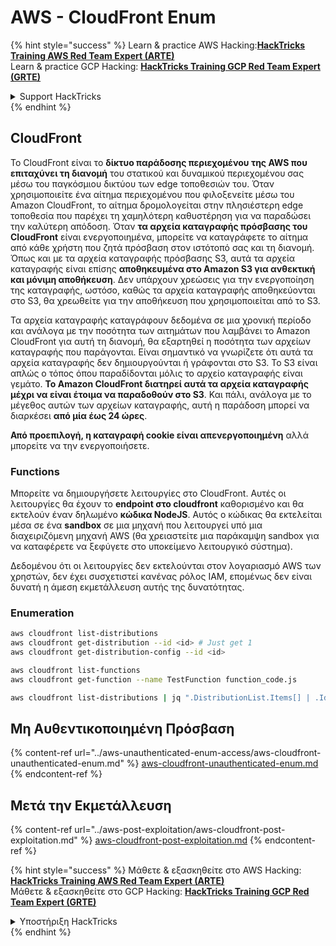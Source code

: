 # AWS - CloudFront Enum

{% hint style="success" %}
Learn & practice AWS Hacking:<img src="../../../.gitbook/assets/image (1).png" alt="" data-size="line">[**HackTricks Training AWS Red Team Expert (ARTE)**](https://training.hacktricks.xyz/courses/arte)<img src="../../../.gitbook/assets/image (1).png" alt="" data-size="line">\
Learn & practice GCP Hacking: <img src="../../../.gitbook/assets/image (2).png" alt="" data-size="line">[**HackTricks Training GCP Red Team Expert (GRTE)**<img src="../../../.gitbook/assets/image (2).png" alt="" data-size="line">](https://training.hacktricks.xyz/courses/grte)

<details>

<summary>Support HackTricks</summary>

* Check the [**subscription plans**](https://github.com/sponsors/carlospolop)!
* **Join the** 💬 [**Discord group**](https://discord.gg/hRep4RUj7f) or the [**telegram group**](https://t.me/peass) or **follow** us on **Twitter** 🐦 [**@hacktricks\_live**](https://twitter.com/hacktricks\_live)**.**
* **Share hacking tricks by submitting PRs to the** [**HackTricks**](https://github.com/carlospolop/hacktricks) and [**HackTricks Cloud**](https://github.com/carlospolop/hacktricks-cloud) github repos.

</details>
{% endhint %}

## CloudFront

Το CloudFront είναι το **δίκτυο παράδοσης περιεχομένου της AWS που επιταχύνει τη διανομή** του στατικού και δυναμικού περιεχομένου σας μέσω του παγκόσμιου δικτύου των edge τοποθεσιών του. Όταν χρησιμοποιείτε ένα αίτημα περιεχομένου που φιλοξενείτε μέσω του Amazon CloudFront, το αίτημα δρομολογείται στην πλησιέστερη edge τοποθεσία που παρέχει τη χαμηλότερη καθυστέρηση για να παραδώσει την καλύτερη απόδοση. Όταν **τα αρχεία καταγραφής πρόσβασης του CloudFront** είναι ενεργοποιημένα, μπορείτε να καταγράφετε το αίτημα από κάθε χρήστη που ζητά πρόσβαση στον ιστότοπό σας και τη διανομή. Όπως και με τα αρχεία καταγραφής πρόσβασης S3, αυτά τα αρχεία καταγραφής είναι επίσης **αποθηκευμένα στο Amazon S3 για ανθεκτική και μόνιμη αποθήκευση**. Δεν υπάρχουν χρεώσεις για την ενεργοποίηση της καταγραφής, ωστόσο, καθώς τα αρχεία καταγραφής αποθηκεύονται στο S3, θα χρεωθείτε για την αποθήκευση που χρησιμοποιείται από το S3.

Τα αρχεία καταγραφής καταγράφουν δεδομένα σε μια χρονική περίοδο και ανάλογα με την ποσότητα των αιτημάτων που λαμβάνει το Amazon CloudFront για αυτή τη διανομή, θα εξαρτηθεί η ποσότητα των αρχείων καταγραφής που παράγονται. Είναι σημαντικό να γνωρίζετε ότι αυτά τα αρχεία καταγραφής δεν δημιουργούνται ή γράφονται στο S3. Το S3 είναι απλώς ο τόπος όπου παραδίδονται μόλις το αρχείο καταγραφής είναι γεμάτο. **Το Amazon CloudFront διατηρεί αυτά τα αρχεία καταγραφής μέχρι να είναι έτοιμα να παραδοθούν στο S3**. Και πάλι, ανάλογα με το μέγεθος αυτών των αρχείων καταγραφής, αυτή η παράδοση μπορεί να διαρκέσει **από μία έως 24 ώρες**.

**Από προεπιλογή, η καταγραφή cookie είναι απενεργοποιημένη** αλλά μπορείτε να την ενεργοποιήσετε.

### Functions

Μπορείτε να δημιουργήσετε λειτουργίες στο CloudFront. Αυτές οι λειτουργίες θα έχουν το **endpoint στο cloudfront** καθορισμένο και θα εκτελούν έναν δηλωμένο **κώδικα NodeJS**. Αυτός ο κώδικας θα εκτελείται μέσα σε ένα **sandbox** σε μια μηχανή που λειτουργεί υπό μια διαχειριζόμενη μηχανή AWS (θα χρειαστείτε μια παράκαμψη sandbox για να καταφέρετε να ξεφύγετε στο υποκείμενο λειτουργικό σύστημα).

Δεδομένου ότι οι λειτουργίες δεν εκτελούνται στον λογαριασμό AWS των χρηστών, δεν έχει συσχετιστεί κανένας ρόλος IAM, επομένως δεν είναι δυνατή η άμεση εκμετάλλευση αυτής της δυνατότητας.

### Enumeration
```bash
aws cloudfront list-distributions
aws cloudfront get-distribution --id <id> # Just get 1
aws cloudfront get-distribution-config --id <id>

aws cloudfront list-functions
aws cloudfront get-function --name TestFunction function_code.js

aws cloudfront list-distributions | jq ".DistributionList.Items[] | .Id, .Origins.Items[].Id, .Origins.Items[].DomainName, .AliasICPRecordals[].CNAME"
```
## Μη Αυθεντικοποιημένη Πρόσβαση

{% content-ref url="../aws-unauthenticated-enum-access/aws-cloudfront-unauthenticated-enum.md" %}
[aws-cloudfront-unauthenticated-enum.md](../aws-unauthenticated-enum-access/aws-cloudfront-unauthenticated-enum.md)
{% endcontent-ref %}

## Μετά την Εκμετάλλευση

{% content-ref url="../aws-post-exploitation/aws-cloudfront-post-exploitation.md" %}
[aws-cloudfront-post-exploitation.md](../aws-post-exploitation/aws-cloudfront-post-exploitation.md)
{% endcontent-ref %}

{% hint style="success" %}
Μάθετε & εξασκηθείτε στο AWS Hacking:<img src="../../../.gitbook/assets/image (1).png" alt="" data-size="line">[**HackTricks Training AWS Red Team Expert (ARTE)**](https://training.hacktricks.xyz/courses/arte)<img src="../../../.gitbook/assets/image (1).png" alt="" data-size="line">\
Μάθετε & εξασκηθείτε στο GCP Hacking: <img src="../../../.gitbook/assets/image (2).png" alt="" data-size="line">[**HackTricks Training GCP Red Team Expert (GRTE)**<img src="../../../.gitbook/assets/image (2).png" alt="" data-size="line">](https://training.hacktricks.xyz/courses/grte)

<details>

<summary>Υποστήριξη HackTricks</summary>

* Ελέγξτε τα [**σχέδια συνδρομής**](https://github.com/sponsors/carlospolop)!
* **Εγγραφείτε στην** 💬 [**ομάδα Discord**](https://discord.gg/hRep4RUj7f) ή στην [**ομάδα telegram**](https://t.me/peass) ή **ακολουθήστε** μας στο **Twitter** 🐦 [**@hacktricks\_live**](https://twitter.com/hacktricks\_live)**.**
* **Μοιραστείτε κόλπα hacking υποβάλλοντας PRs στα** [**HackTricks**](https://github.com/carlospolop/hacktricks) και [**HackTricks Cloud**](https://github.com/carlospolop/hacktricks-cloud) github repos.

</details>
{% endhint %}
